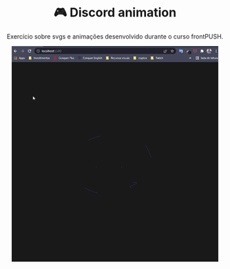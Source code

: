 <h1 align="center">
  🎮 Discord animation
</h1>

<p align="center">Exercício sobre svgs e animações desenvolvido durante o curso frontPUSH.</p>

<p align="center">
  <img width="480" height="auto" src="./imgs/demo.gif" alt="logo do xbox animada">
</p>
